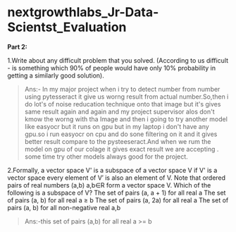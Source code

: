 # nextgrowthlabs_Jr-Data-Scientst_Evaluation
**Part 2:**

1.Write about any difficult problem that you solved. (According to us difficult - is something which 90% of people would have only 10% probability in getting a similarly good solution). 
>Ans:- In my major project when i try to detect number from number using pytesseract it give us worng result from actual number.So,then i do lot's of noise reducation technique onto that image but it's gives same result again and again and my project supervisor alos don't kmow the worng with tha Image and then i going to try another model like easyocr but it runs on gpu but in my laptop i don't have any gpu.so i run easyocr on cpu and do sone filtering on it and it gives better result compare to the pysteeseract.And when we rum the model on gpu of our colage it gives exact result we are accepting . some time try other models always good for the project.


2.Formally, a vector space V' is a subspace of a vector space V if
V' is a vector space
every element of V′ is also an element of V.
Note that ordered pairs of real numbers (a,b) a,b∈R form a vector space V. Which of the following is a subspace of V?
The set of pairs (a, a + 1) for all real a
The set of pairs (a, b) for all real a ≥ b
The set of pairs (a, 2a) for all real a
The set of pairs (a, b) for all non-negative real a,b

>Ans:-this set of pairs (a,b) for all real a >= b
